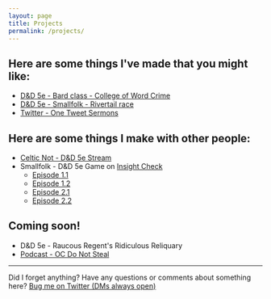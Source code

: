 ```yaml
---
layout: page
title: Projects
permalink: /projects/
---
```


## Here are some things I've made that you might like:

* [D&D 5e - Bard class - College of Word Crime](https://www.dmsguild.com/product/289204/Bard--College-of-Word-Crime)
* [D&D 5e - Smallfolk - Rivertail race](https://www.dndbeyond.com/races/79620-rivertail)
* [Twitter - One Tweet Sermons](https://twitter.com/search?q=(%23OneTweetSermon)%20(from%3Akaldrenon)&src=typed_query)

## Here are some things I make with other people:

* [Celtic Not - D&D 5e Stream](https://www.twitch.tv/collections/RDpB4feEfhUvuQ?filter=collections)
* Smallfolk - D&D 5e Game on [Insight Check](https://insightcheck.podbean.com/)
  * [Episode 1.1](https://insightcheck.podbean.com/e/lavender-lone-ep1-pt-1/)
  * [Episode 1.2](https://insightcheck.podbean.com/e/lavender-lone-ep1-pt-2/)
  * [Episode 2.1](https://insightcheck.podbean.com/e/smallfolk-dnd-lavender-lone-ep-21/)
  * [Episode 2.2](https://insightcheck.podbean.com/e/smallfolk-dnd-lavender-lone-ep-22/)

## Coming soon!

* D&D 5e - Raucous Regent's Ridiculous Reliquary
* [Podcast - OC Do Not Steal](/oc)

---
Did I forget anything? Have any questions or comments about something here? [Bug me on Twitter (DMs always open)](https://twitter.com/kaldrenon)
